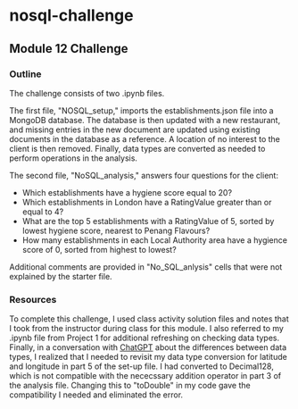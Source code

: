 # nosql-challenge
## Module 12 Challenge

### Outline
The challenge consists of two .ipynb files.

The first file, "NOSQL_setup," imports the establishments.json file into a MongoDB database. The database is then updated with a new restaurant, and missing entries in the new document are updated using existing documents in the database as a reference. A location of no interest to the client is then removed. Finally, data types are converted as needed to perform operations in the analysis.

The second file, "NoSQL_analysis," answers four questions for the client:
- Which establishments have a hygiene score equal to 20?
- Which establishments in London have a RatingValue greater than or equal to 4?
- What are the top 5 establishments with a RatingValue of 5, sorted by lowest hygiene score, nearest to Penang Flavours?
- How many establishments in each Local Authority area have a hygience score of 0, sorted from highest to lowest?

Additional comments are provided in "No_SQL_anlysis" cells that were not explained by the starter file.


### Resources
To complete this challenge, I used class activity solution files and notes that I took from the instructor during class for this module. I also referred to my .ipynb file from Project 1 for additional refreshing on checking data types. Finally, in a conversation with [ChatGPT](https://chat.openai.com/) about the differences between data types, I realized that I needed to revisit my data type conversion for latitude and longitude in part 5 of the set-up file. I had converted to Decimal128, which is not compatible with the nececssary addition operator in part 3 of the analysis file. Changing this to "toDouble" in my code gave the compatibility I needed and eliminated the error.